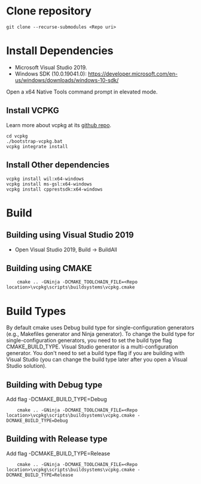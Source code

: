 # Clone repository
```
git clone --recurse-submodules <Repo uri>
```

# Install Dependencies
- Microsoft Visual Studio 2019.
- Windows SDK (10.0.19041.0): https://developer.microsoft.com/en-us/windows/downloads/windows-10-sdk/

Open a x64 Native Tools command prompt in elevated mode.

## Install VCPKG
Learn more about vcpkg at its [github repo](https://github.com/Microsoft/vcpkg).
```
cd vcpkg
./bootstrap-vcpkg.bat
vcpkg integrate install
```

## Install Other dependencies
```
vcpkg install wil:x64-windows
vcpkg install ms-gsl:x64-windows
vcpkg install cpprestsdk:x64-windows
```

# Build
## Building using Visual Studio 2019
- Open Visual Studio 2019, Build -> BuildAll

## Building using CMAKE
```
	cmake .. -GNinja -DCMAKE_TOOLCHAIN_FILE=<Repo location>\vcpkg\scripts\buildsystems\vcpkg.cmake
```

# Build Types
By default cmake uses Debug build type for single-configuration generators (e.g., Makefiles generator and Ninja generator). To change the build type for single-configuration generators, you need to set the build type flag CMAKE_BUILD_TYPE. Visual Studio generator is a multi-configuration generator. You don't need to set a build type flag if you are building with Visual Studio (you can change the build type later after you open a Visual Studio solution).

## Building with Debug type
Add flag -DCMAKE_BUILD_TYPE=Debug
```
	cmake .. -GNinja -DCMAKE_TOOLCHAIN_FILE=<Repo location>\vcpkg\scripts\buildsystems\vcpkg.cmake -DCMAKE_BUILD_TYPE=Debug
```

## Building with Release type
Add flag -DCMAKE_BUILD_TYPE=Release
```
	cmake .. -GNinja -DCMAKE_TOOLCHAIN_FILE=<Repo location>\vcpkg\scripts\buildsystems\vcpkg.cmake -DCMAKE_BUILD_TYPE=Release
```